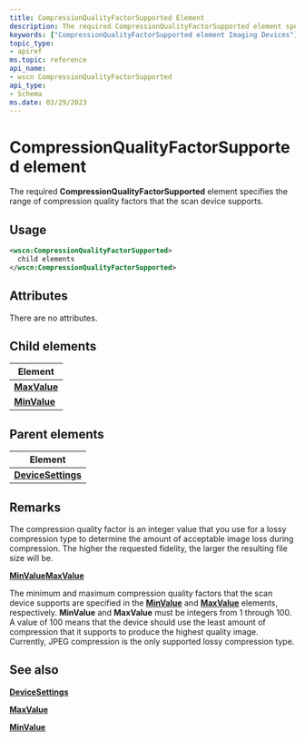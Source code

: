 ```yaml
---
title: CompressionQualityFactorSupported Element
description: The required CompressionQualityFactorSupported element specifies the range of compression quality factors that the scan device supports.
keywords: ["CompressionQualityFactorSupported element Imaging Devices"]
topic_type:
- apiref
ms.topic: reference
api_name:
- wscn CompressionQualityFactorSupported
api_type:
- Schema
ms.date: 03/29/2023
---
```


# CompressionQualityFactorSupported element

The required **CompressionQualityFactorSupported** element specifies the range of compression quality factors that the scan device supports.

## Usage

```xml
<wscn:CompressionQualityFactorSupported>
  child elements
</wscn:CompressionQualityFactorSupported>
```

## Attributes

There are no attributes.

## Child elements

| Element |
|--|
| [**MaxValue**](maxvalue.md) |
| [**MinValue**](minvalue.md) |

## Parent elements

| Element |
|--|
| [**DeviceSettings**](devicesettings.md) |

## Remarks

The compression quality factor is an integer value that you use for a lossy compression type to determine the amount of acceptable image loss during compression. The higher the requested fidelity, the larger the resulting file size will be.

[**MinValue**](minvalue.md)[**MaxValue**](maxvalue.md)

The minimum and maximum compression quality factors that the scan device supports are specified in the [**MinValue**](minvalue.md) and [**MaxValue**](maxvalue.md) elements, respectively. **MinValue** and **MaxValue** must be integers from 1 through 100. A value of 100 means that the device should use the least amount of compression that it supports to produce the highest quality image. Currently, JPEG compression is the only supported lossy compression type.

## See also

[**DeviceSettings**](devicesettings.md)

[**MaxValue**](maxvalue.md)

[**MinValue**](minvalue.md)
